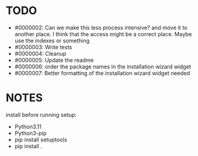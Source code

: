 






# TODO

- #0000002: Can we make this less process intensive? and move it to another place. I think that the access might be a correct place. Maybe use the indexes or something
- #0000003: Write tests
- #0000004: Cleanup
- #0000005: Update the readme
- #0000006: order the package names in the installation wizard widget
- #0000007: Better formatting of the installation wizard widget needed



# NOTES

install before running setup:
- Python3.11
- Python3-pip
- pip install setuptools
- pip install .

